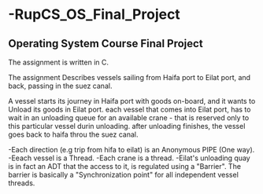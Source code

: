 # -RupCS_OS_Final_Project

## Operating System Course Final Project

The assignment is written in C.

The assignment Describes vessels sailing from Haifa port to Eilat port, and back, passing in the suez canal.

A vessel starts its journey in Haifa port with goods on-board, and it wants to Unload its goods in Eilat port.
each vessel that comes into Eilat port, has to wait in an unloading queue for an available crane - that is reserved only to this particular vessel durin unloading.
after unloading finishes, the vessel goes back to haifa throu the suez canal.

-Each direction (e.g trip from hifa to eilat) is an Anonymous PIPE (One way).
-Eeach vessel is a Thread.
-Each crane is a thread.
-Eilat's unloading quay is in fact an ADT that the access to it, is regulated using a "Barrier".
The barrier is basically a "Synchronization point" for all independent vessel threads.
